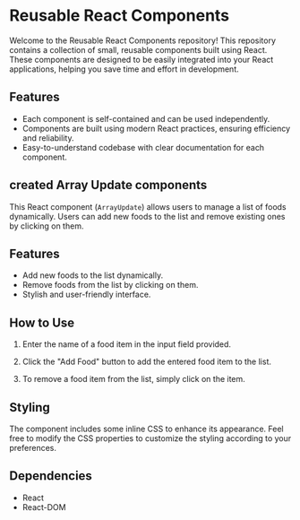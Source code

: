 # Reusable React Components

Welcome to the Reusable React Components repository! This repository contains a collection of small, reusable components built using React. These components are designed to be easily integrated into your React applications, helping you save time and effort in development.

## Features

- Each component is self-contained and can be used independently.
- Components are built using modern React practices, ensuring efficiency and reliability.
- Easy-to-understand codebase with clear documentation for each component.


## created Array Update components

This React component (`ArrayUpdate`) allows users to manage a list of foods dynamically. Users can add new foods to the list and remove existing ones by clicking on them.

## Features

- Add new foods to the list dynamically.
- Remove foods from the list by clicking on them.
- Stylish and user-friendly interface.

## How to Use

1. Enter the name of a food item in the input field provided.

2. Click the "Add Food" button to add the entered food item to the list.

3. To remove a food item from the list, simply click on the item.

## Styling

The component includes some inline CSS to enhance its appearance. Feel free to modify the CSS properties to customize the styling according to your preferences.

## Dependencies

- React
- React-DOM
